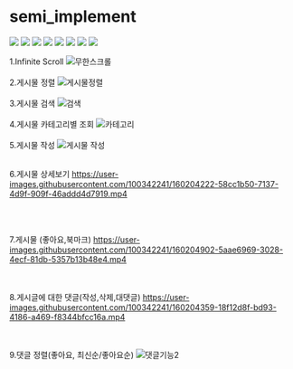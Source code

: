 # semi_implement

  
<img src="https://img.shields.io/badge/JAVA-007396?style=for-the-badge&logo=java&logoColor=white">
<img src="https://img.shields.io/badge/Spring-6DB33F?style=for-the-badge&logo=Spring&logoColor=white">
<img src="https://img.shields.io/badge/mysql-4479A1?style=for-the-badge&logo=mysql&logoColor=white">
<img src="https://img.shields.io/badge/javascript-F7DF1E?style=for-the-badge&logo=javascript&logoColor=black">
<img src="https://img.shields.io/badge/jquery-0769AD?style=for-the-badge&logo=jquery&logoColor=white">
<img src="https://img.shields.io/badge/css-1572B6?style=for-the-badge&logo=css3&logoColor=white">
<img src="https://img.shields.io/badge/bootstrap-7952B3?style=for-the-badge&logo=bootstrap&logoColor=white">
<img src="https://img.shields.io/badge/github-181717?style=for-the-badge&logo=github&logoColor=white">

1.Infinite Scroll 
![무한스크롤](https://user-images.githubusercontent.com/100342241/160203246-4a63ced2-f85b-400d-b288-c3a6b2777043.gif)
<br><br>
2.게시물 정렬 
![게시물정렬](https://user-images.githubusercontent.com/100342241/160195017-78b62831-a7cb-4e6a-af34-c4920f27a74d.gif)
<br><br>
3.게시물 검색
![검색](https://user-images.githubusercontent.com/100342241/160194435-e13dd04f-6012-49ce-a940-a6c40195f1cf.gif)
<br><br>
4.게시물 카테고리별 조회
![카테고리](https://user-images.githubusercontent.com/100342241/160195724-bb7542a4-aa03-473f-a34d-2bf38d291eec.gif)
<br><br>
5.게시물 작성
![게시물 작성](https://user-images.githubusercontent.com/100342241/160203219-61389868-a621-4062-af2e-fff12869fb39.gif)
<br><br>

6.게시물 상세보기
https://user-images.githubusercontent.com/100342241/160204222-58cc1b50-7137-4d9f-909f-46addd4d7919.mp4


<br><br>


7.게시물 (좋아요,북마크)
https://user-images.githubusercontent.com/100342241/160204902-5aae6969-3028-4ecf-81db-5357b13b48e4.mp4




<br><br>
8.게시글에 대한 댓글(작성,삭제,대댓글)
https://user-images.githubusercontent.com/100342241/160204359-18f12d8f-bd93-4186-a469-f8344bfcc16a.mp4


<br><br>
9.댓글 정렬(좋아요, 최신순/좋아요순)
![댓글기능2](https://user-images.githubusercontent.com/100342241/160195580-4b80f88d-8bb4-4da4-b65e-556c6d55f6aa.gif)
